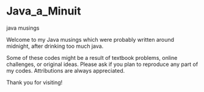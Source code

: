 # Java_a_Minuit
java musings

Welcome to my Java musings which were probably written around midnight, after drinking too much java.

Some of these codes might be a result of textbook problems, online challenges, or original ideas.
Please ask if you plan to reproduce any part of my codes. Attributions are always appreciated. 

Thank you for visiting!
